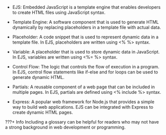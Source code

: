 * EJS: Embedded JavaScript is a template engine that enables developers to create HTML files using JavaScript syntax.

* Template Engine: A software component that is used to generate HTML dynamically by replacing placeholders in a template file with actual data.

* Placeholder: A code snippet that is used to represent dynamic data in a template file. In EJS, placeholders are written using <% %> syntax.

* Variable: A placeholder that is used to store dynamic data in JavaScript. In EJS, variables are written using <%= %> syntax.

* Control Flow: The logic that controls the flow of execution in a program. In EJS, control flow statements like if-else and for loops can be used to generate dynamic HTML.

* Partials: A reusable component of a web page that can be included in multiple pages. In EJS, partials are defined using <% include %> syntax.

* Express: A popular web framework for Node.js that provides a simple way to build web applications. EJS can be integrated with Express to create dynamic HTML pages.

???+ Info
      Including a glossary can be helpful for readers who may not have a strong background in web development or programming.

